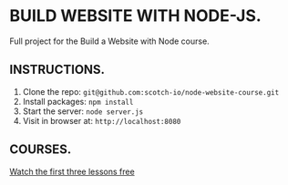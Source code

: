 # BUILD WEBSITE WITH NODE-JS.

Full project for the Build a Website with Node course. 

## INSTRUCTIONS.

1. Clone the repo: `git@github.com:scotch-io/node-website-course.git`
2. Install packages: `npm install`
3. Start the server: `node server.js`
4. Visit in browser at: `http://localhost:8080`

## COURSES.

[Watch the first three lessons free](https://school.scotch.io/build-a-nodejs-website)
